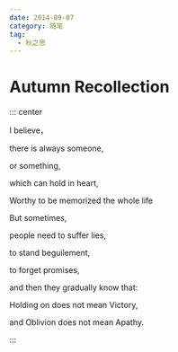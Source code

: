 ```yaml
---
date: 2014-09-07
category: 随笔
tag:
  - 秋之思
---
```


# Autumn Recollection

::: center

I believe，

there is always someone,

or something,

which can hold in heart,

Worthy to be memorized the whole life

But sometimes,

people need to suffer lies,

to stand beguilement,

to forget promises,

and then they gradually know that:

Holding on does not mean Victory,

and Oblivion does not mean Apathy.

:::
